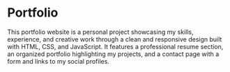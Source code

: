 # Portfolio
This portfolio website is a personal project showcasing my skills, experience, and creative work through a clean and responsive design built with HTML, CSS, and JavaScript. It features a professional resume section, an organized portfolio highlighting my projects, and a contact page with a form and links to my social profiles. 

